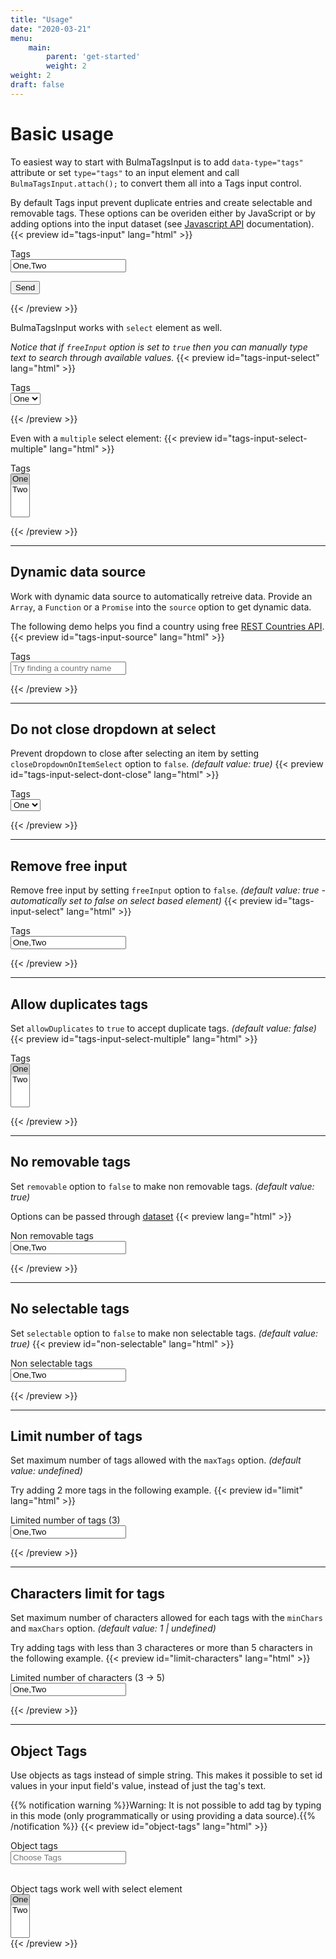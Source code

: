 ```yaml
---
title: "Usage"
date: "2020-03-21"
menu:
    main:
        parent: 'get-started'
        weight: 2
weight: 2
draft: false
---
```


# Basic usage
To easiest way to start with BulmaTagsInput is to add `data-type="tags"` attribute or set `type="tags"` to an input element and call `BulmaTagsInput.attach();` to convert them all into a Tags input control.

By default Tags input prevent duplicate entries and create selectable and removable tags. These options can be overiden either by JavaScript or by adding options into the input dataset (see [Javascript API](http://10.0.0.6:59626/get-started/javascript-api/) documentation).
{{< preview id="tags-input" lang="html" >}}<form method="POST" action="#"><div class="field">
	<label class="label">Tags</label>
	<div class="control">
		<input class="input" type="text" data-type="tags" placeholder="Choose Tags" name="tags" value="One,Two">
	</div>
</div><button type="submit">Send</button></form>{{< /preview >}}

BulmaTagsInput works with `select` element as well.

_Notice that if `freeInput` option is set to `true` then you can manually type text to search through available values._
{{< preview  id="tags-input-select" lang="html" >}}<div class="field">
	<label class="label">Tags</label>
	<div class="control">
		<select data-type="tags" data-placeholder="Choose Tags">
			<option value="one" selected>One</option>
			<option value="two">Two</option>
		</select>
	</div>
</div>{{< /preview >}}

Even with a `multiple` select element:
{{< preview id="tags-input-select-multiple" lang="html" >}}<div class="field">
	<label class="label">Tags</label>
	<div class="control">
		<select multiple data-type="tags" data-placeholder="Choose Tags">
			<option value="one" selected>One</option>
			<option value="two">Two</option>
		</select>
	</div>
</div>{{< /preview >}}

___

## Dynamic data source
Work with dynamic data source to automatically retreive data.
Provide an `Array`, a `Function` or a `Promise` into the `source` option to get dynamic data.

The following demo helps you find a country using free [REST Countries API](https://restcountries.eu/#api-endpoints-all).
{{< preview id="tags-input-source" lang="html" >}}<div class="field">
	<label class="label">Tags</label>
	<div class="control">
		<input id="tags-with-source" class="input" type="text" data-item-text="name" data-item-value="numericCode" data-case-sensitive="false" placeholder="Try finding a country name" value="">
	</div>
</div>
<script>
	document.addEventListener('DOMContentLoaded', function() {
		const tagsInput = document.getElementById('tags-with-source');
		new BulmaTagsInput(tagsInput, {
			source: async function(value) {
				// Value equal input value
				// We can then use it to request data from external API
				return await fetch("https://restcountries.eu/rest/v2/name/" + value)
					.then(function(response) {
						return response.json();
					});
		  	}
	  	});
	}, false);
</script>{{< /preview >}}

___

## Do not close dropdown at select
Prevent dropdown to close after selecting an item by setting `closeDropdownOnItemSelect` option to `false`.  _(default value: true)_
{{< preview id="tags-input-select-dont-close" lang="html" >}}<div class="field">
	<label class="label">Tags</label>
	<div class="control">
		<select data-type="tags" data-close-dropdown-on-item-select="false" data-placeholder="Choose Tags">
			<option value="one" selected>One</option>
			<option value="two">Two</option>
		</select>
	</div>
</div>{{< /preview >}}

___

## Remove free input
Remove free input by setting `freeInput` option to `false`.  _(default value: true - automatically set to false on select based element)_
{{< preview id="tags-input-select" lang="html" >}}<div class="field">
	<label class="label">Tags</label>
	<div class="control">
		<input class="input" type="text" data-type="tags" data-free-input="false" placeholder="Choose Tags" value="One,Two">
	</div>
</div>{{< /preview >}}

___

## Allow duplicates tags
Set `allowDuplicates` to `true` to accept duplicate tags.  _(default value: false)_
{{< preview id="tags-input-select-multiple" lang="html" >}}<div class="field">
	<label class="label">Tags</label>
	<div class="control">
		<select multiple data-type="tags" data-allow-duplicates="true" data-placeholder="Choose Tags">
			<option value="one" selected>One</option>
			<option value="two">Two</option>
		</select>
	</div>
</div>{{< /preview >}}

___

## No removable tags
Set `removable` option to `false` to make non removable tags.  _(default value: true)_

Options can be passed through [dataset](https://developer.mozilla.org/en-US/docs/Web/API/HTMLOrForeignElement/dataset)
{{< preview lang="html" >}}<div class="field">
	<label class="label">Non removable tags</label>
	<div class="control">
		<input class="input" type="text" data-type="tags" data-removable="false" placeholder="Choose Tags" value="One,Two">
	</div>
</div>{{< /preview >}}

___

## No selectable tags
Set `selectable` option to `false` to make non selectable tags.  _(default value: true)_
{{< preview id="non-selectable" lang="html" >}}<div class="field">
	<label class="label">Non selectable tags</label>
	<div class="control">
		<input class="input" type="text" data-type="tags" data-selectable="false" placeholder="Choose Tags" value="One,Two">
	</div>
</div>{{< /preview >}}

___

## Limit number of tags
Set maximum number of tags allowed with the `maxTags` option.  _(default value: undefined)_

Try adding 2 more tags in the following example.
{{< preview id="limit" lang="html" >}}<div class="field">
	<label class="label">Limited number of tags (3)</label>
	<div class="control">
		<input class="input" type="text" data-type="tags" data-max-tags="3" placeholder="Choose Tags" value="One,Two">
	</div>
</div>{{< /preview >}}

___

## Characters limit for tags
Set maximum number of characters allowed for each tags with the `minChars` and `maxChars` option.  _(default value: 1 | undefined)_

Try adding tags with less than 3 characteres or more than 5 characters in the following example.
{{< preview id="limit-characters" lang="html" >}}<div class="field">
	<label class="label">Limited number of characters (3 -> 5)</label>
	<div class="control">
		<input class="input" type="text" data-type="tags" data-min-chars="3" data-max-chars="5" placeholder="Choose Tags" value="One,Two">
	</div>
</div>{{< /preview >}}

___

## Object Tags
Use objects as tags instead of simple string. This makes it possible to set id values in your input field's value, instead of just the tag's text.

{{% notification warning %}}Warning: It is not possible to add tag by typing in this mode (only programmatically or using providing a data source).{{% /notification %}}
{{< preview id="object-tags" lang="html" >}}<div class="field">
	<label class="label">Object tags</label>
	<div class="control">
		<input id="tags" class="input" type="text" data-type="tags" data-item-value="value" data-item-text="text" placeholder="Choose Tags" value=''>
	</div>
</div>
<script>
	document.addEventListener('DOMContentLoaded', function() {
      const tags = document.getElementById('tags');
      BulmaTagsInput.attach(tags);
	
		tags.BulmaTagsInput().add([
			{"value": 1,"text": "One"},
			{"value": 2,"text": "Two"}
		]);
	}, false);
</script>

<br />
<div class="field">
	<label class="label">Object tags work well with select element</label>
	<div class="control">
		<select multiple data-type="tags" data-placeholder="Choose Tags">
			<option value="one" selected>One</option>
			<option value="two">Two</option>
		</select>
	</div>
</div>{{< /preview >}}
